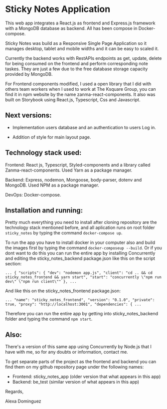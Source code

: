 # Sticky Notes Application

This web app integrates a React.js as frontend and Express.js framework with a MongoDB database as backend. All has been compose in Docker-compose.

Sticky Notes was build as a Responsive Single Page Application so it manages desktop, tablet and mobile widths and it can be easy to scaled it.

Currently the backend works with RestAPIs endpoints as get, update, delete for being consumed on the frontend and perform corresponding note taskes. They are just a few due to the free database storage capacity provided by MongoDB.

For Frontend components modified, I used a open library that I did with others team workers when I used to work at The Ksquare Group, you can find it in npm website by the name zanma-react-components. It also was built on Storybook using React.js, Typescript, Css and Javascript.

## Next versions:

- Implementation users database and an authentication to users Log in.

- Addition of style for main layout page.

## Technology stack used:

Frontend: React js, Typescript, Styled-components and a library called Zanma-react-components. Used Yarn as a package manager.

Backend: Express, nodemon, Mongoose, body-parser, dotenv and MongoDB. Used NPM as a package manager.

DevOps: Docker-compose.

## Installation and running:

Pretty much everything you need to install after cloning repository are the technology stack mentioned before, and all aplication runs on root folder `sticky_notes` by typing the command `docker-compose up`.

To run the app you have to install docker in your computer also and build the images first by typing the command `docker-composeup --build`. Or if you dont want to do this you can run the entire app by installing Concurrently and editing the sticky_notes_backend package.json like this on the script section:

`... { "scripts": { "dev": "nodemon app.js", "client": "cd .. && cd sticky_notes_frontend && yarn start", "start": "concurrently \"npm run dev\" \"npm run client\"" }, ...`

And like this on the sticky_notes_frontend package.json:

`... "name": "sticky_notes_frontend", "version": "0.1.0", "private": true, "proxy": "http://localhost:3001", "dependencies": { ...`

Therefore you can run the entire app by getting into sticky_notes_backend folder and typing the command `npm start`.

## Also:

There's a version of this same app using Concurrently by Node.js that I have with me, so for any doubts or information, contact me.

To get separate parts of the project as the frontend and backend you can find them on my github repository page under the following names:

- Frontend: sticky_notes_app (older version that what appears in this app)
- Backend: be_test (similar version of what appears in this app)

<pr/>
Regards,

Alexa Dominguez
